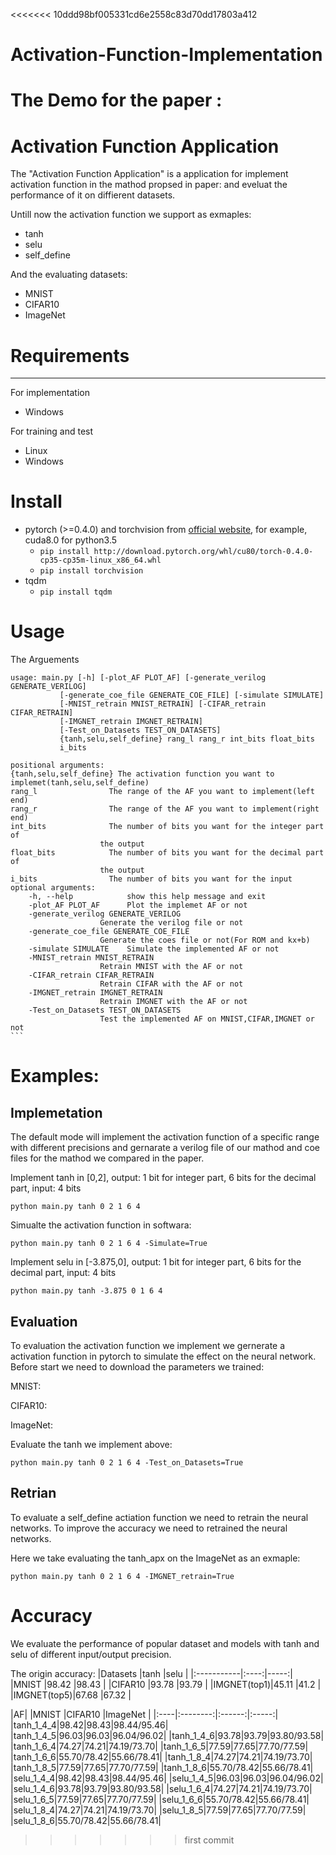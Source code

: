 <<<<<<< 10ddd98bf005331cd6e2558c83d70dd17803a412
# Activation-Function-Implementation
The Demo for the paper : 
=======
# Activation Function Application

The "Activation Function Application" is a application for implement activation function in the mathod propsed in paper: and eveluat the performance  of it on diffierent datasets.

Untill now the activation function we support as exmaples:

- tanh
- selu
- self_define

And the evaluating datasets:

- MNIST
- CIFAR10
- ImageNet

# Requirements
--------------
For implementation

* Windows

For training and test

* Linux
* Windows

# Install
- pytorch (>=0.4.0) and torchvision from [official website](http://pytorch.org/), for example, cuda8.0 for python3.5
    - `pip install http://download.pytorch.org/whl/cu80/torch-0.4.0-cp35-cp35m-linux_x86_64.whl`
    - `pip install torchvision`
- tqdm
    - `pip install tqdm`


# Usage
The Arguements


    usage: main.py [-h] [-plot_AF PLOT_AF] [-generate_verilog GENERATE_VERILOG]
               [-generate_coe_file GENERATE_COE_FILE] [-simulate SIMULATE]
               [-MNIST_retrain MNIST_RETRAIN] [-CIFAR_retrain CIFAR_RETRAIN]
               [-IMGNET_retrain IMGNET_RETRAIN]
               [-Test_on_Datasets TEST_ON_DATASETS]
               {tanh,selu,self_define} rang_l rang_r int_bits float_bits
               i_bits

	positional arguments:
	{tanh,selu,self_define} The activation function you want to implemet(tanh,selu,self_define)
	rang_l                The range of the AF you want to implement(left end)
	rang_r                The range of the AF you want to implement(right end)
	int_bits              The number of bits you want for the integer part of
                        the output
	float_bits            The number of bits you want for the decimal part of
                        the output
	i_bits                The number of bits you want for the input
	optional arguments:
		-h, --help            show this help message and exit
		-plot_AF PLOT_AF      Plot the implemet AF or not
		-generate_verilog GENERATE_VERILOG
                        Generate the verilog file or not
		-generate_coe_file GENERATE_COE_FILE
                        Generate the coes file or not(For ROM and kx+b)
		-simulate SIMULATE    Simulate the implemented AF or not
		-MNIST_retrain MNIST_RETRAIN
                        Retrain MNIST with the AF or not
		-CIFAR_retrain CIFAR_RETRAIN
                        Retrain CIFAR with the AF or not
		-IMGNET_retrain IMGNET_RETRAIN
                        Retrain IMGNET with the AF or not
		-Test_on_Datasets TEST_ON_DATASETS
                        Test the implemented AF on MNIST,CIFAR,IMGNET or not
    ```
# Examples:
## Implemetation
The default mode will implement the activation function of a specific range with different precisions and gernarate a verilog file of our mathod and coe files for the mathod we compared in the paper.

Implement tanh in [0,2], output: 1 bit for integer part, 6 bits for the decimal part, input: 4 bits

	python main.py tanh 0 2 1 6 4

Simualte the activation function in softwara:

	python main.py tanh 0 2 1 6 4 -Simulate=True

Implement selu in [-3.875,0], output: 1 bit for integer part, 6 bits for the decimal part, input: 4 bits

	python main.py tanh -3.875 0 1 6 4
 
## Evaluation
To evaluation the activation function we implement we gernerate a activation function in pytorch to simulate the effect on the neural network.
Before start we need to download the parameters we trained:

MNIST:

CIFAR10:

ImageNet:

Evaluate the tanh we implement above:

	python main.py tanh 0 2 1 6 4 -Test_on_Datasets=True
## Retrian
To evaluate a self_define actiation function we need to retrain the neural networks. To improve the accuracy we need to retrained the neural networks.

Here we take evaluating the tanh_apx on the ImageNet as an exmaple:

	python main.py tanh 0 2 1 6 4 -IMGNET_retrain=True
# Accuracy
We evaluate the performance of popular dataset and models with tanh and selu of different input/output precision.

The origin accuracy:
|Datasets    |tanh  |selu  |
|:-----------|:----:|-----:|
|MNIST       |98.42 |98.43 |
|CIFAR10     |93.78 |93.79 |
|IMGNET(top1)|45.11 |41.2  |
|IMGNET(top5)|67.68 |67.32 |

|AF|  |MNIST  |CIFAR10 |ImageNet  |
|:----|:--------:|:------:|:-----:|
|tanh_1_4_4|98.42|98.43|98.44/95.46|
|tanh_1_4_5|96.03|96.03|96.04/96.02|
|tanh_1_4_6|93.78|93.79|93.80/93.58|
|tanh_1_6_4|74.27|74.21|74.19/73.70|
|tanh_1_6_5|77.59|77.65|77.70/77.59|
|tanh_1_6_6|55.70/78.42|55.66/78.41|
|tanh_1_8_4|74.27|74.21|74.19/73.70|
|tanh_1_8_5|77.59|77.65|77.70/77.59|
|tanh_1_8_6|55.70/78.42|55.66/78.41|
|selu_1_4_4|98.42|98.43|98.44/95.46|
|selu_1_4_5|96.03|96.03|96.04/96.02|
|selu_1_4_6|93.78|93.79|93.80/93.58|
|selu_1_6_4|74.27|74.21|74.19/73.70|
|selu_1_6_5|77.59|77.65|77.70/77.59|
|selu_1_6_6|55.70/78.42|55.66/78.41|
|selu_1_8_4|74.27|74.21|74.19/73.70|
|selu_1_8_5|77.59|77.65|77.70/77.59|
|selu_1_8_6|55.70/78.42|55.66/78.41|

>>>>>>> first commit
